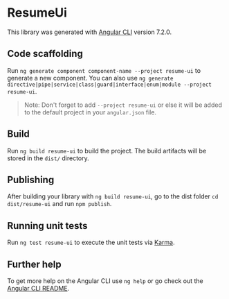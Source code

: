 # ResumeUi

This library was generated with [Angular CLI](https://github.com/angular/angular-cli) version 7.2.0.

## Code scaffolding

Run `ng generate component component-name --project resume-ui` to generate a new component. You can also use `ng generate directive|pipe|service|class|guard|interface|enum|module --project resume-ui`.

> Note: Don't forget to add `--project resume-ui` or else it will be added to the default project in your `angular.json` file.

## Build

Run `ng build resume-ui` to build the project. The build artifacts will be stored in the `dist/` directory.

## Publishing

After building your library with `ng build resume-ui`, go to the dist folder `cd dist/resume-ui` and run `npm publish`.

## Running unit tests

Run `ng test resume-ui` to execute the unit tests via [Karma](https://karma-runner.github.io).

## Further help

To get more help on the Angular CLI use `ng help` or go check out the [Angular CLI README](https://github.com/angular/angular-cli/blob/master/README.md).
